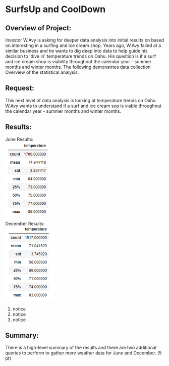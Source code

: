 # SurfsUp and CoolDown  

## Overview of Project:  

Investor W.Avy is asking for deeper data analysis into initial results on based on interesting in a surfing and ice cream shop.  Years ago, W.Avy failed at a similar business and he wants to dig deep into data to help guide his decision to 'dive in'  temperature trends on Oahu.  His question is if a surf and ice cream shop is viability throughout the calendar year - summer months and winter months.  The following demonstrtes data collection Overview of the statistical analysis:

## Request:  
This next level of data analysis is looking at temperature trends on Oahu.  W.Avy wants to understand if a surf and ice cream sop is viable throughout the calendar year - summer months and winter months.  

## Results:
  June Results:       
  ![](/Resources/Jun_Summary_Statistics.png)
  
  December Results:  
  ![](/Resources/Dec_Summary_Statistics.png)
1. notice
2. notice
3. notice

## Summary:

There is a high-level summary of the results and there are two additional queries to perform to gather more weather data for June and December. (5 pt)
